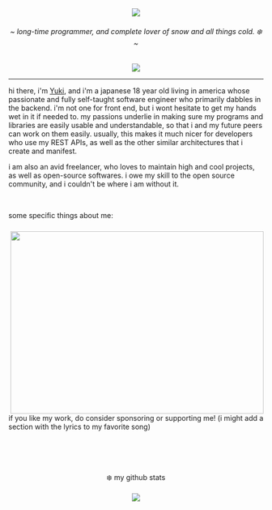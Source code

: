 <div align="center">
    <img src="https://github.com/yukisnow0/yukisnow0/blob/main/wan.png?raw=true" />
    <h6>~ <i>long-time programmer, and complete lover of snow and all things cold. ❄️</i> ~</h6>
    <!-- badges -->
    <img src="https://visitor-badge.glitch.me/badge?page_id=yukisnow0.yukisnow0" />
</div>

<hr />

hi there, i'm [Yuki](https://github.com/yukisnow0), and i'm a japanese 18 year old living in america whose passionate and fully self-taught software engineer who primarily dabbles in the backend. i'm not one for front end, but i wont hesitate to get my hands wet in it if needed to. my passions underlie in making sure my programs and libraries are easily usable and understandable, so that i and my future peers can work on them easily. usually, this makes it much nicer for developers who use my REST APIs, as well as the other similar architectures that i create and manifest.

i am also an avid freelancer, who loves to maintain high and cool projects, as well as open-source softwares. i owe my skill to the open source community, and i couldn't be where i am without it.

<br />

some specific things about me:
### <img align="right" src="https://i.ytimg.com/vi/_h038UvLsFg/maxresdefault.jpg" width="500" height="360" />
```js
class Yuki extends Programmer {
    age = 18;
    pronouns = "she / her";
    languages = [JavaScript, CSharp, Lua, Rust, C++, Haskell]; // order from most used to least
        
    constructor() {
        super("JavaScript"); // programmer constructor takes a main language parameter
        
        // do it if you dare.
        this.pattable = false;
    }
    
    pat() {
        return "*patted Yuki*";
    }
}
```

if you like my work, do consider sponsoring or supporting me! (i might add a section with the lyrics to my favorite song)

<br />
<br />
<br />
<br />

<div align="center">
    ❄️ my github stats
    <br />
    <br />
    <img src="https://github-readme-stats.vercel.app/api?username=yukisnow0">
</div>

